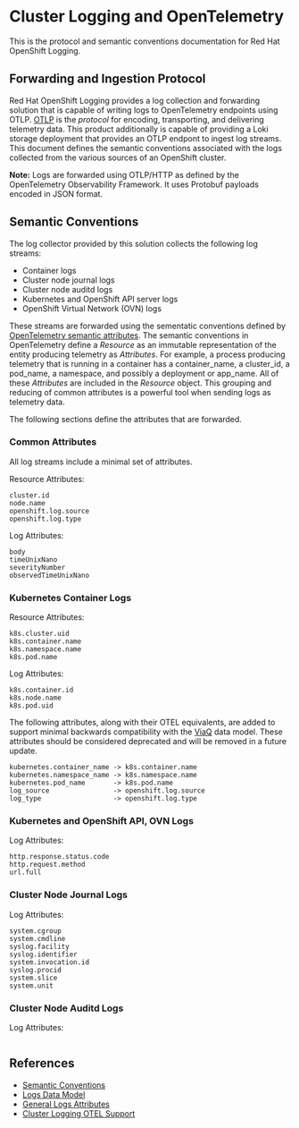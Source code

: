 # Cluster Logging and OpenTelemetry

This is the protocol and semantic conventions documentation for Red Hat OpenShift Logging.

## Forwarding and Ingestion Protocol

Red Hat OpenShift Logging provides a log collection and forwarding solution that is capable of writing logs to OpenTelemetry endpoints using OTLP. [OTLP](https://opentelemetry.io/docs/specs/otlp/) is the *protocol* for encoding, transporting, and delivering telemetry data.  This product additionally is capable of providing a Loki storage deployment that provides an OTLP endpont to ingest log streams.  This document defines the semantic conventions associated with the logs collected from the various sources of an OpenShift cluster.

**Note:** Logs are forwarded using OTLP/HTTP as defined by the OpenTelemetry Observability Framework.  It uses Protobuf payloads encoded in JSON format.


## Semantic Conventions

The log collector provided by this solution collects the following log streams:

* Container logs
* Cluster node journal logs
* Cluster node auditd logs 
* Kubernetes and OpenShift API server logs
* OpenShift Virtual Network (OVN) logs

These streams are forwarded using the sementatic conventions defined by [OpenTelemetry semantic attributes](https://github.com/open-telemetry/semantic-conventions/tree/main/docs). The semantic conventions in OpenTelemetry define a *Resource* as an immutable representation of the entity producing telemetry as *Attributes*. For example, a process producing telemetry that is running in a container has a container_name, a cluster_id, a pod_name, a namespace, and possibly a deployment or app_name. All of these *Attributes* are included in the *Resource* object.  This grouping and reducing of common attributes is a powerful tool when sending logs as telemetry data.


The following sections define the attributes that are forwarded.


### Common Attributes

All log streams include a minimal set of attributes.

Resource Attributes:
```
cluster.id
node.name
openshift.log.source
openshift.log.type
```

Log Attributes:
```
body
timeUnixNano
severityNumber
observedTimeUnixNano
```

### Kubernetes Container Logs

Resource Attributes:
```
k8s.cluster.uid
k8s.container.name
k8s.namespace.name
k8s.pod.name
```

Log Attributes:
```
k8s.container.id
k8s.node.name
k8s.pod.uid
```

The following attributes, along with their OTEL equivalents, are added to support minimal backwards compatibility with the [ViaQ](https://github.com/openshift/cluster-logging-operator/blob/release-6.0/docs/reference/datamodels/viaq/v1.adoc) data model. These attributes should be considered deprecated
and will be removed in a future update.

```
kubernetes.container_name -> k8s.container.name
kubernetes.namespace_name -> k8s.namespace.name
kubernetes.pod_name       -> k8s.pod.name
log_source                -> openshift.log.source
log_type                  -> openshift.log.type
```

### Kubernetes and OpenShift API, OVN Logs

Log Attributes:
```
http.response.status.code
http.request.method
url.full
```

### Cluster Node Journal Logs

Log Attributes:
```
system.cgroup
system.cmdline
syslog.facility
syslog.identifier
system.invocation.id
syslog.procid
system.slice
system.unit
```

### Cluster Node Auditd Logs


Log Attributes:
```
```

## References
* [Semantic Conventions](https://opentelemetry.io/docs/specs/semconv/)
* [Logs Data Model](https://opentelemetry.io/docs/specs/otel/logs/data-model/)
* [General Logs Attributes](https://opentelemetry.io/docs/specs/semconv/general/logs/)
* [Cluster Logging OTEL Support](https://github.com/openshift/enhancements/pull/1684)